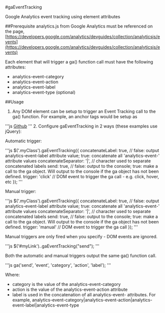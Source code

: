 #gaEventTracking

Google Analytics event tracking using element attributes

##Prerequisite
analytics.js from Google Analytics must be referenced on the page, [https://developers.google.com/analytics/devguides/collection/analyticsjs/events](https://developers.google.com/analytics/devguides/collection/analyticsjs/events)

Each element that will trigger a ga() function call must have the following attributes:

- analytics-event-category
- analytics-event-action
- analytics-event-label
- analytics-event-type (optional)

##Usage
1. Any DOM element can be setup to trigger an Event Tracking call to the ga() function. For example, an anchor tags would be setup as

'''js
<a href="https://github.com/doniosjm/gaEventTracking" id="myLink" class="myClass" analytics-event-category="link" analytics-event-action="click" analytics-event-label="nav link" analytics-event-label="nav link" analytics-event-type="v1">Github</a>
'''
2. Configure gaEventTracking in 2 ways (these examples use jQuery):

Automatic trigger:

'''js
$('.myClass').gaEventTracking({
    concatenateLabel: true,     // false: output analytics-event-label attribute value; true: concatenate all 'analytics-event-' attribute values
    concatenateSeparator: '|',  // character used to separate concatenated labels
    send: true,                 // false: output to the console; true: make a call to the ga object. Will output to the console if the ga object has not been defined.
    trigger: 'click'            // DOM event to trigger the ga call - e.g. click, hover, etc
});
'''

Manual trigger:

'''js
$('.myClass').gaEventTracking({
    concatenateLabel: true,     // false: output analytics-event-label attribute value; true: concatenate all 'analytics-event-' attribute values
    concatenateSeparator: '|',  // character used to separate concatenated labels
    send: true,                 // false: output to the console; true: make a call to the ga object. Will output to the console if the ga object has not been defined.
    trigger: 'manual'            // DOM event to trigger the ga call
});
'''

Manual triggers are only fired when you specify - DOM events are ignored.

'''js
$('#myLink')..gaEventTracking("send");
'''

Both the automatic and manual triggers output the same ga() function call.

'''js
ga('send', 'event', 'category', 'action', 'label');
'''

Where:
- category is the value of the analytics-event-category
- action is the value of the analytics-event-action attribute
- label is used in the concatenation of all analytics-event- attributes. For example, analytics-event-category|analytics-event-action|analytics-event-label|analytics-event-type
